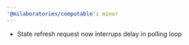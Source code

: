 ```yaml
---
'@milaboratories/computable': minor
---
```


- State refresh request now interrups delay in polling loop
